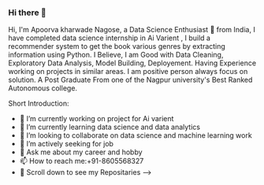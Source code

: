 ### Hi there 👋


Hi, I'm Apoorva kharwade Nagose, a Data Science Enthusiast 🚀 from India, I have completed data science internship in Ai Varient , I build a recommender system to get the book various genres by extracting information using Python. I Believe, I am Good with Data Cleaning, Exploratory Data Analysis, Model Building, Deployement. Having Experience working on projects in similar areas. I am positive person always focus on solution. A Post Graduate From one of the Nagpur university's Best Ranked Autonomous college.

Short Introduction:

- 🔭 I’m currently working on project for Ai varient
- 🌱 I’m currently learning data science and data analytics
- 👯 I’m looking to collaborate on data science and machine learning work
- 🤔 I’m actively seeking for job
- 💬 Ask me about my career and hobby
- 📫 How to reach me:+91-8605568327
-  :pushpin: Scroll down to see my Repositaries
-->
